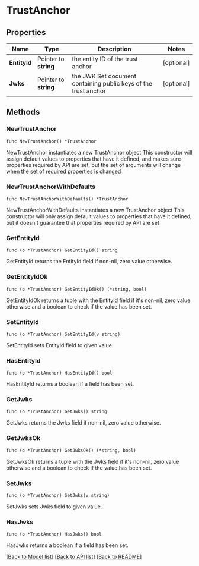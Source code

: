 # TrustAnchor

## Properties

Name | Type | Description | Notes
------------ | ------------- | ------------- | -------------
**EntityId** | Pointer to **string** | the entity ID of the trust anchor  | [optional] 
**Jwks** | Pointer to **string** | the JWK Set document containing public keys of the trust anchor  | [optional] 

## Methods

### NewTrustAnchor

`func NewTrustAnchor() *TrustAnchor`

NewTrustAnchor instantiates a new TrustAnchor object
This constructor will assign default values to properties that have it defined,
and makes sure properties required by API are set, but the set of arguments
will change when the set of required properties is changed

### NewTrustAnchorWithDefaults

`func NewTrustAnchorWithDefaults() *TrustAnchor`

NewTrustAnchorWithDefaults instantiates a new TrustAnchor object
This constructor will only assign default values to properties that have it defined,
but it doesn't guarantee that properties required by API are set

### GetEntityId

`func (o *TrustAnchor) GetEntityId() string`

GetEntityId returns the EntityId field if non-nil, zero value otherwise.

### GetEntityIdOk

`func (o *TrustAnchor) GetEntityIdOk() (*string, bool)`

GetEntityIdOk returns a tuple with the EntityId field if it's non-nil, zero value otherwise
and a boolean to check if the value has been set.

### SetEntityId

`func (o *TrustAnchor) SetEntityId(v string)`

SetEntityId sets EntityId field to given value.

### HasEntityId

`func (o *TrustAnchor) HasEntityId() bool`

HasEntityId returns a boolean if a field has been set.

### GetJwks

`func (o *TrustAnchor) GetJwks() string`

GetJwks returns the Jwks field if non-nil, zero value otherwise.

### GetJwksOk

`func (o *TrustAnchor) GetJwksOk() (*string, bool)`

GetJwksOk returns a tuple with the Jwks field if it's non-nil, zero value otherwise
and a boolean to check if the value has been set.

### SetJwks

`func (o *TrustAnchor) SetJwks(v string)`

SetJwks sets Jwks field to given value.

### HasJwks

`func (o *TrustAnchor) HasJwks() bool`

HasJwks returns a boolean if a field has been set.


[[Back to Model list]](../README.md#documentation-for-models) [[Back to API list]](../README.md#documentation-for-api-endpoints) [[Back to README]](../README.md)


